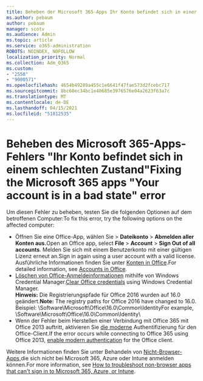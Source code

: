 ```yaml
---
title: Beheben der Microsoft 365-Apps Ihr Konto befindet sich in einer Meldung mit einem schlechten Status
ms.author: pebaum
author: pebaum
manager: scotv
ms.audience: Admin
ms.topic: article
ms.service: o365-administration
ROBOTS: NOINDEX, NOFOLLOW
localization_priority: Normal
ms.collection: Adm_O365
ms.custom:
- "2558"
- "9000571"
ms.openlocfilehash: 4654b49289a455c1e6641f47fae573d2fcebc717
ms.sourcegitcommit: 8bc60ec34bc1e40685e3976576e04a2623f63a7c
ms.translationtype: MT
ms.contentlocale: de-DE
ms.lasthandoff: 04/15/2021
ms.locfileid: "51812535"
---
```

# <a name="fixing-the-microsoft-365-apps-your-account-is-in-a-bad-state-error"></a><span data-ttu-id="73d92-102">Beheben des Microsoft 365-Apps-Fehlers "Ihr Konto befindet sich in einem schlechten Zustand"</span><span class="sxs-lookup"><span data-stu-id="73d92-102">Fixing the Microsoft 365 apps "Your account is in a bad state" error</span></span>

<span data-ttu-id="73d92-103">Um diesen Fehler zu beheben, testen Sie die folgenden Optionen auf dem betroffenen Computer:</span><span class="sxs-lookup"><span data-stu-id="73d92-103">To fix this error, try the following options on the affected computer:</span></span>

- <span data-ttu-id="73d92-104">Öffnen Sie eine Office-App, wählen Sie  >  **Dateikonto**  >  **Abmelden aller Konten aus.**</span><span class="sxs-lookup"><span data-stu-id="73d92-104">Open an Office app, select **File** > **Account** > **Sign Out of all accounts**.</span></span> <span data-ttu-id="73d92-105">Melden Sie sich mit einem Benutzerkonto mit einer gültigen Lizenz erneut an.</span><span class="sxs-lookup"><span data-stu-id="73d92-105">Sign in again using a user account with a valid license.</span></span> <span data-ttu-id="73d92-106">Ausführliche Informationen finden Sie unter [Konten in Office](https://support.office.com/article/accounts-in-office-628ea040-f265-49de-b986-be09c3ebf8a9).</span><span class="sxs-lookup"><span data-stu-id="73d92-106">For detailed information, see [Accounts in Office](https://support.office.com/article/accounts-in-office-628ea040-f265-49de-b986-be09c3ebf8a9).</span></span>
- <span data-ttu-id="73d92-107">[Löschen von Office-Anmeldeinformationen](https://docs.microsoft.com/office/troubleshoot/error-messages/another-account-already-signed-in#step-3-clear-cached-credentials-on-the-computer) mithilfe von Windows Credential Manager.</span><span class="sxs-lookup"><span data-stu-id="73d92-107">[Clear Office credentials](https://docs.microsoft.com/office/troubleshoot/error-messages/another-account-already-signed-in#step-3-clear-cached-credentials-on-the-computer) using Windows Credential Manager.</span></span><br>
  <span data-ttu-id="73d92-108">**Hinweis:** Die Registrierungspfade für Office 2016 wurden auf 16.0 geändert.</span><span class="sxs-lookup"><span data-stu-id="73d92-108">**Note:** The registry paths for Office 2016 have changed to 16.0.</span></span> <span data-ttu-id="73d92-109">Beispiel: \Software\Microsoft\Office\16.0\Common\Identity</span><span class="sxs-lookup"><span data-stu-id="73d92-109">For example, \Software\Microsoft\Office\16.0\Common\Identity</span></span>\
- <span data-ttu-id="73d92-110">Wenn der Fehler beim Herstellen einer Verbindung mit Office 365 mit Office 2013 auftritt, aktivieren Sie [die moderne](https://docs.microsoft.com/microsoft-365/admin/security-and-compliance/enable-modern-authentication) Authentifizierung für den Office-Client.</span><span class="sxs-lookup"><span data-stu-id="73d92-110">If the error occurs while connecting to Office 365 using Office 2013, [enable modern authentication](https://docs.microsoft.com/microsoft-365/admin/security-and-compliance/enable-modern-authentication) for the Office client.</span></span>

<span data-ttu-id="73d92-111">Weitere Informationen finden Sie unter Behandeln von [Nicht-Browser-Apps,](https://support.office.com/article/how-to-troubleshoot-non-browser-apps-that-can-t-sign-in-to-office-365-azure-or-intune-3ba1b268-66f6-462c-b0e5-070f5c2603c1)die sich nicht bei Microsoft 365, Azure oder Intune anmelden können.</span><span class="sxs-lookup"><span data-stu-id="73d92-111">For more information, see [How to troubleshoot non-browser apps that can't sign in to Microsoft  365, Azure, or Intune](https://support.office.com/article/how-to-troubleshoot-non-browser-apps-that-can-t-sign-in-to-office-365-azure-or-intune-3ba1b268-66f6-462c-b0e5-070f5c2603c1).</span></span>

